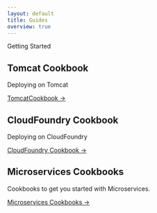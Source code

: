 ```yaml
---
layout: default
title: Guides
overview: true
---
```


<section class="intro">
  <div class="grid">
    <div class="unit whole center-on-mobiles">
      <p class="first">Getting Started</p>
    </div>
  </div>
</section>
<section class="features">
  <div class="grid">
    <div class="unit one-third">
      <h2>Tomcat Cookbook</h2>
      <p>
        Deploying on Tomcat
       </p>
      <a href="TomcatCookbook">TomcatCookbook &rarr;</a>
    </div>
    <div class="unit one-third">
      <h2>CloudFoundry Cookbook</h2>
      <p>Deploying on CloudFoundry</p>
      <a href="CloudFoundryCookbook">CloudFoundry Cookbook &rarr;</a>
    </div>
    <div class="unit one-third">
      <h2>Microservices Cookbooks</h2>
      <p>
        Cookbooks to get you started with Microservices.
      </p>
      <a href="MicroservicesCookbook">Microservices Cookbooks &rarr;</a>
    </div>
    <div class="clear"></div>
  </div>
</section>


